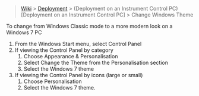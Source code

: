 > [Wiki](Home) > [Deployment](Deployment) > (Deployment on an Instrument Control PC)[Deployment on an Instrument Control PC] > Change Windows Theme

To change from Windows Classic mode to a more modern look on a Windows 7 PC

1. From the Windows Start menu, select Control Panel
1. If viewing the Control Panel by category
   1. Choose Appearance & Personalisation
   1. Select Change the Theme from the Personalisation section
   1. Select the Windows 7 theme
1. If viewing the Control Panel by icons (large or small)
   1. Choose Personalisation
   1. Select the Windows 7 theme.
